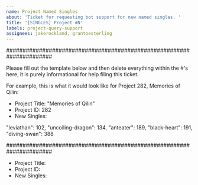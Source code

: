 ```yaml
---
name: Project Named Singles
about: 'Ticket for requesting bot support for new named singles. '
title: '[SINGLES] Project #N'
labels: project-query-support
assignees: jakerockland, grantoesterling
---
```


######################################################################

Please fill out the template below and then delete everything within the #'s here, it is purely informational for help filing this ticket.

For example, this is what it would look like for Project 282, Memories of Qilin:

- Project Title: "Memories of Qilin"
- Project ID: 282
- New Singles: 

"leviathan": 102,
"uncoiling-dragon": 134,
"anteater": 189,
"black-heart": 191,
"diving-swan": 388

######################################################################

- Project Title: 
- Project ID: 
- New Singles: 
